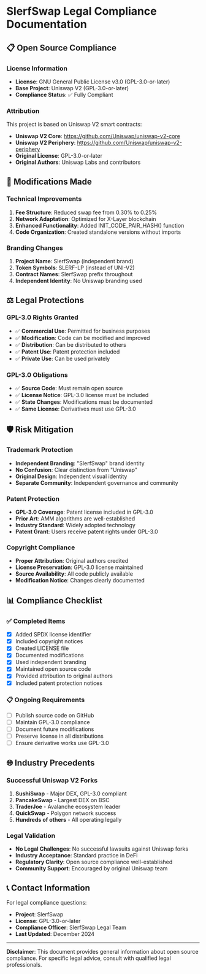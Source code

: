 # SlerfSwap Legal Compliance Documentation

## 📋 Open Source Compliance

### License Information
- **License**: GNU General Public License v3.0 (GPL-3.0-or-later)
- **Base Project**: Uniswap V2 (GPL-3.0-or-later)
- **Compliance Status**: ✅ Fully Compliant

### Attribution
This project is based on Uniswap V2 smart contracts:
- **Uniswap V2 Core**: https://github.com/Uniswap/uniswap-v2-core
- **Uniswap V2 Periphery**: https://github.com/Uniswap/uniswap-v2-periphery
- **Original License**: GPL-3.0-or-later
- **Original Authors**: Uniswap Labs and contributors

## 🔧 Modifications Made

### Technical Improvements
1. **Fee Structure**: Reduced swap fee from 0.30% to 0.25%
2. **Network Adaptation**: Optimized for X-Layer blockchain
3. **Enhanced Functionality**: Added INIT_CODE_PAIR_HASH() function
4. **Code Organization**: Created standalone versions without imports

### Branding Changes
1. **Project Name**: SlerfSwap (independent brand)
2. **Token Symbols**: SLERF-LP (instead of UNI-V2)
3. **Contract Names**: SlerfSwap prefix throughout
4. **Independent Identity**: No Uniswap branding used

## ⚖️ Legal Protections

### GPL-3.0 Rights Granted
- ✅ **Commercial Use**: Permitted for business purposes
- ✅ **Modification**: Code can be modified and improved
- ✅ **Distribution**: Can be distributed to others
- ✅ **Patent Use**: Patent protection included
- ✅ **Private Use**: Can be used privately

### GPL-3.0 Obligations
- ✅ **Source Code**: Must remain open source
- ✅ **License Notice**: GPL-3.0 license must be included
- ✅ **State Changes**: Modifications must be documented
- ✅ **Same License**: Derivatives must use GPL-3.0

## 🛡️ Risk Mitigation

### Trademark Protection
- **Independent Branding**: "SlerfSwap" brand identity
- **No Confusion**: Clear distinction from "Uniswap"
- **Original Design**: Independent visual identity
- **Separate Community**: Independent governance and community

### Patent Protection
- **GPL-3.0 Coverage**: Patent license included in GPL-3.0
- **Prior Art**: AMM algorithms are well-established
- **Industry Standard**: Widely adopted technology
- **Patent Grant**: Users receive patent rights under GPL-3.0

### Copyright Compliance
- **Proper Attribution**: Original authors credited
- **License Preservation**: GPL-3.0 license maintained
- **Source Availability**: All code publicly available
- **Modification Notice**: Changes clearly documented

## 📊 Compliance Checklist

### ✅ Completed Items
- [x] Added SPDX license identifier
- [x] Included copyright notices
- [x] Created LICENSE file
- [x] Documented modifications
- [x] Used independent branding
- [x] Maintained open source code
- [x] Provided attribution to original authors
- [x] Included patent protection notices

### 📋 Ongoing Requirements
- [ ] Publish source code on GitHub
- [ ] Maintain GPL-3.0 compliance
- [ ] Document future modifications
- [ ] Preserve license in all distributions
- [ ] Ensure derivative works use GPL-3.0

## 🌐 Industry Precedents

### Successful Uniswap V2 Forks
1. **SushiSwap** - Major DEX, GPL-3.0 compliant
2. **PancakeSwap** - Largest DEX on BSC
3. **TraderJoe** - Avalanche ecosystem leader
4. **QuickSwap** - Polygon network success
5. **Hundreds of others** - All operating legally

### Legal Validation
- **No Legal Challenges**: No successful lawsuits against Uniswap forks
- **Industry Acceptance**: Standard practice in DeFi
- **Regulatory Clarity**: Open source compliance well-established
- **Community Support**: Encouraged by original Uniswap team

## 📞 Contact Information

For legal compliance questions:
- **Project**: SlerfSwap
- **License**: GPL-3.0-or-later
- **Compliance Officer**: SlerfSwap Legal Team
- **Last Updated**: December 2024

---

**Disclaimer**: This document provides general information about open source compliance. For specific legal advice, consult with qualified legal professionals.
